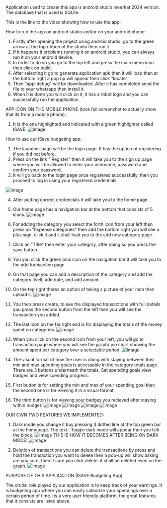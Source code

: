 Application used to create this app is android studio meerkat 2024 version.
The database that is used is SQLite.

This is the link to the video showing how to use the app:  


How to run the app on android studio and/or on your android phone:
1. Firstly after opening the project using android studio, go to the green arrow at the top ribbon of the studio then run it.
2. If it happens it problems running it on android studio, you can always run it on your android device.
3. In order to do so you go to the top left and press the main menu icon then click on build.
4. After selecting it go to generate application apk then it will load then at the bottom right a pop up will appear then click "locate".
5. Then "app-debug" will be downloaded. After it has completed send the file to your whatsapp then install it.
6. When it is done you will click on it, it has a robot logo and you can successfully run the application.

APP ICON ON THE MOBILE PHONE (took full screenshot to actually show that its from a mobile phone):
1. It is the one highlighted and indicated with a green highlighter called ISAVE.
![image](https://github.com/user-attachments/assets/e6b61487-8ebc-47f3-802a-73b2a8da85f6)

How to use our iSave budgeting app:
1. The launcher page will be the login page. It has the option of registering if you did not before.
2. Press on the link " Register" then it will take you to the sign up page where you will be allowed to enter your username, password and confirm your password.
3. It will go back to the login page once registered successfully, then you proceed to log in using your registered credentials. 

![image](https://github.com/user-attachments/assets/7bac3095-622f-4376-abd9-bc9a24ba70c9)


4. After putting correct credencials it will take you to the home page.
5. Our home page has a navigation bar at the bottom that consists of 5 icons.
![image](https://github.com/user-attachments/assets/a3f7de76-c000-41e0-bc7e-1394e20c7704)


6. For adding the category you select the forth icon from your left then press on "Expense categories" then add the bottom right you will see a plus sign, click it and it shall lead you to the add new category page.
7. Click on "Title" then enter your category, after doing so you press the save button.
8. You you click the green plus icon on the navigation bar it will take you to the add transaction page.
9. On that page you can add a description of the category and add the category itself, add date, and add amount.
10. On the top right theres an option of taking a picture of your item then upload it.
![image](https://github.com/user-attachments/assets/bc7c07a5-51d8-4158-aaa2-f82c63688d9b)


11. You then press create, to see the displayed transactions with full details you press the second button from the left then you will see the transaction you added.
12. The last icon on the far right end is for displaying the totals of the money spent on categories.
![image](https://github.com/user-attachments/assets/371d1ca4-749e-4d0c-96f9-61dfa4d2d9db)

13. When you click on the second icon from your left, you will go to transaction page where you will see the graph/ pie chart showing the amount spent per category over a selectable period.
    ![image](https://github.com/user-attachments/assets/992d6d3a-95ee-4dc0-bba6-e2fd666fbbc4)

14. The visual format of how the user is doing with staying between their min and max spending goals is accessable in the category totals page. There are 3 buttons underneath the totals, Set spending goals,view badges and view spending progress.
15. First button is for setting the min and max of your spending goal then the second one is for viewing it in a visual format.
16. The third button is for viewing your badges you recieved after staying within budget.
![image](https://github.com/user-attachments/assets/785599e9-0458-460f-9471-62170fed1781)
![image](https://github.com/user-attachments/assets/f546235c-3334-4d55-88b0-931e6236d14f)
![image](https://github.com/user-attachments/assets/2312c6b5-0bd3-40dd-918a-09999e5ce56d)
![image](https://github.com/user-attachments/assets/2dffd2c6-e7c9-464e-a521-f779324c69e6)

OUR OWN TWO FEATURES WE IMPLEMENTED:

1. Dark mode
you change it buy pressing 3 dotted line at the top green bar at the homepage. The text : Toggle dark mode will appear then you tick the block.
![image](https://github.com/user-attachments/assets/ee0183e7-31fa-4d5a-958e-4304baf154d6)
THIS IS HOW IT BECOMES AFTER BEING ON DARK MODE:
![image](https://github.com/user-attachments/assets/f9a202bd-0707-40a9-8a7f-b7dbf9abaded)

2. Deletion of transactions
you can delete the transactions by press and hold the transaction you want to delete then a pop-up will show asking are you sure, then if sure you click delete. it shall be deleted even on the graph.
![image](https://github.com/user-attachments/assets/662ede29-8e96-4f76-920b-6a3aafa55556)


PURPOSE OF THIS APPLICATION (ISAVE Budgeting App)

The crutial role played by our application is to keep track of your earnings. It is budgeting app where you can easily cateorize your spendings over a certain period of time. Its a very user friendly platform, the great features that it consists are listed above.




